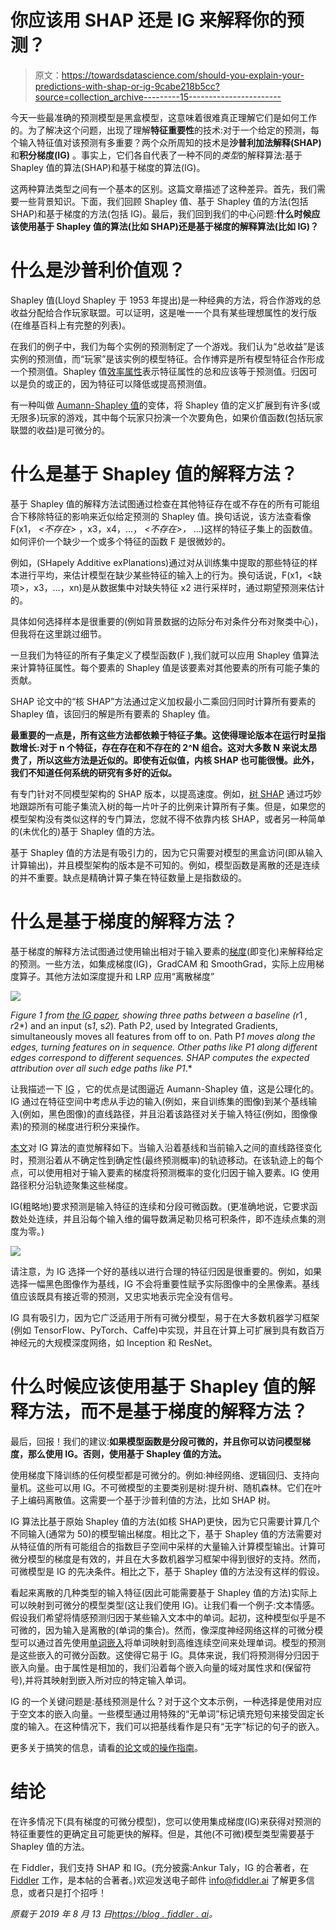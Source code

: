 # 你应该用 SHAP 还是 IG 来解释你的预测？

> 原文：<https://towardsdatascience.com/should-you-explain-your-predictions-with-shap-or-ig-9cabe218b5cc?source=collection_archive---------15----------------------->

今天一些最准确的预测模型是黑盒模型，这意味着很难真正理解它们是如何工作的。为了解决这个问题，出现了理解**特征重要性**的技术:对于一个给定的预测，每个输入特征值对该预测有多重要？两个众所周知的技术是**沙普利加法解释(SHAP)** 和**积分梯度(IG)** 。事实上，它们各自代表了一种不同的*类型*的解释算法:基于 Shapley 值的算法(SHAP)和基于梯度的算法(IG)。

这两种算法类型之间有一个基本的区别。这篇文章描述了这种差异。首先，我们需要一些背景知识。下面，我们回顾 Shapley 值、基于 Shapley 值的方法(包括 SHAP)和基于梯度的方法(包括 IG)。最后，我们回到我们的中心问题:**什么时候应该使用基于 Shapley 值的算法(比如 SHAP)还是基于梯度的解释算法(比如 IG)？**

# 什么是沙普利价值观？

Shapley 值(Lloyd Shapley 于 1953 年提出)是一种经典的方法，将合作游戏的总收益分配给合作玩家联盟。可以证明，这是唯一一个具有某些理想属性的发行版(在维基百科上有完整的列表)。

在我们的例子中，我们为每个实例的预测制定了一个游戏。我们认为“总收益”是该实例的预测值，而“玩家”是该实例的模型特征。合作博弈是所有模型特征合作形成一个预测值。Shapley 值[效率属性](https://en.wikipedia.org/wiki/Shapley_value#Efficiency)表示特征属性的总和应该等于预测值。归因可以是负的或正的，因为特征可以降低或提高预测值。

有一种叫做 [Aumann-Shapley 值](https://en.wikipedia.org/wiki/Shapley_value#Aumann%E2%80%93Shapley_value)的变体，将 Shapley 值的定义扩展到有许多(或无限多)玩家的游戏，其中每个玩家只扮演一个次要角色，如果价值函数(包括玩家联盟的收益)是可微分的。

# 什么是基于 Shapley 值的解释方法？

基于 Shapley 值的解释方法试图通过检查在其他特征存在或不存在的所有可能组合下移除特征的影响来近似给定预测的 Shapley 值。换句话说，该方法查看像 F(x1， *<不存在>* ，x3，x4，…， *<不存在>，* …)这样的特征子集上的函数值。如何评价一个缺少一个或多个特征的函数 F 是很微妙的。

例如，(SHapely Additive exPlanations)通过对从训练集中提取的那些特征的样本进行平均，来估计模型在缺少某些特征的输入上的行为。换句话说，F(x1，<缺项>，x3，…，xn)是从数据集中对缺失特征 x2 进行采样时，通过期望预测来估计的。

具体如何选择样本是很重要的(例如背景数据的边际分布对条件分布对聚类中心)，但我将在这里跳过细节。

一旦我们为特征的所有子集定义了模型函数(F ),我们就可以应用 Shapley 值算法来计算特征属性。每个要素的 Shapley 值是该要素对其他要素的所有可能子集的贡献。

SHAP 论文中的“核 SHAP”方法通过定义加权最小二乘回归同时计算所有要素的 Shapley 值，该回归的解是所有要素的 Shapley 值。

**最重要的一点是，所有这些方法都依赖于特征子集。这使得理论版本在运行时呈指数增长:对于 n 个特征，存在存在和不存在的 2^N 组合。这对大多数 N 来说太昂贵了，所以这些方法是近似的。即使有近似值，内核 SHAP 也可能很慢。此外，我们不知道任何系统的研究有多好的近似。**

有专门针对不同模型架构的 SHAP 版本，以提高速度。例如，[树 SHAP](https://arxiv.org/abs/1802.03888) 通过巧妙地跟踪所有可能子集流入树的每一片叶子的比例来计算所有子集。但是，如果您的模型架构没有类似这样的专门算法，您就不得不依靠内核 SHAP，或者另一种简单的(未优化的)基于 Shapley 值的方法。

基于 Shapley 值的方法是有吸引力的，因为它只需要对模型的黑盒访问(即从输入计算输出)，并且模型架构的版本是不可知的。例如，模型函数是离散的还是连续的并不重要。缺点是精确计算子集在特征数量上是指数级的。

# 什么是基于梯度的解释方法？

基于梯度的解释方法试图通过使用输出相对于输入要素的[梯度](https://en.wikipedia.org/wiki/Gradient)(即变化)来解释给定的预测。一些方法，如集成梯度(IG)，GradCAM 和 SmoothGrad，实际上应用梯度算子。其他方法如深度提升和 LRP 应用“离散梯度”

![](img/3c30603175f1e8c87d92f30be109a241.png)

*Figure 1 from* [*the IG paper*](https://arxiv.org/abs/1703.01365)*, showing three paths between a baseline (r*1 *, r*2*) and an input (s*1*, s*2*). Path P*2*, used by Integrated Gradients, simultaneously moves all features from off to on. Path P*1 *moves along the edges, turning features on in sequence. Other paths like P*1 *along different edges correspond to different sequences. SHAP computes the expected attribution over all such edge paths like P*1*.*

让我描述一下 [IG](https://arxiv.org/abs/1703.01365) ，它的优点是试图逼近 Aumann-Shapley 值，这是公理化的。IG 通过在特征空间中考虑从手边的输入(例如，来自训练集的图像)到某个基线输入(例如，黑色图像)的直线路径，并且沿着该路径对关于输入特征(例如，图像像素)的预测的梯度进行积分来操作。

[本文](https://www.aclweb.org/anthology/P18-1176)对 IG 算法的直觉解释如下。当输入沿着基线和当前输入之间的直线路径变化时，预测沿着从不确定性到确定性(最终预测概率)的轨迹移动。在该轨迹上的每个点，可以使用相对于输入要素的梯度将预测概率的变化归因于输入要素。IG 使用路径积分沿轨迹聚集这些梯度。

IG(粗略地)要求预测是输入特征的连续和分段可微函数。(更准确地说，它要求函数处处连续，并且沿每个输入维的偏导数满足勒贝格可积条件，即不连续点集的测度为零。)

![](img/6dd6f0b6514cf766a4981b23f4df4438.png)

请注意，为 IG 选择一个好的基线以进行合理的特征归因是很重要的。例如，如果选择一幅黑色图像作为基线，IG 不会将重要性赋予实际图像中的全黑像素。基线值应该既具有接近零的预测，又忠实地表示完全没有信号。

IG 具有吸引力，因为它广泛适用于所有可微分模型，易于在大多数机器学习框架(例如 TensorFlow、PyTorch、Caffe)中实现，并且在计算上可扩展到具有数百万神经元的大规模深度网络，如 Inception 和 ResNet。

# 什么时候应该使用基于 Shapley 值的解释方法，而不是基于梯度的解释方法？

最后，回报！我们的建议:**如果模型函数是分段可微的，并且你可以访问模型梯度，那么使用 IG。否则，使用基于 Shapley 值的方法。**

使用梯度下降训练的任何模型都是可微分的。例如:神经网络、逻辑回归、支持向量机。这些可以用 IG。不可微模型的主要类别是树:提升树、随机森林。它们在叶子上编码离散值。这需要一个基于沙普利值的方法，比如 SHAP 树。

IG 算法比基于原始 Shapley 值的方法(如核 SHAP)更快，因为它只需要计算几个不同输入(通常为 50)的模型输出梯度。相比之下，基于 Shapley 值的方法需要对从特征值的所有可能组合的指数巨子空间中采样的大量输入计算模型输出。计算可微分模型的梯度是有效的，并且在大多数机器学习框架中得到很好的支持。然而，可微模型是 IG 的先决条件。相比之下，基于 Shapley 值的方法没有这样的假设。

看起来离散的几种类型的输入特征(因此可能需要基于 Shapley 值的方法)实际上可以映射到可微分的模型类型(这让我们使用 IG)。让我们看一个例子:文本情感。假设我们希望将情感预测归因于某些输入文本中的单词。起初，这种模型似乎是不可微的，因为输入是离散的(单词的集合)。然而，像深度神经网络这样的可微分模型可以通过首先使用[单词嵌入](https://en.wikipedia.org/wiki/Word_embedding)将单词映射到高维连续空间来处理单词。模型的预测是这些嵌入的可微分函数。这使得它易于 IG。具体来说，我们将预测得分归因于嵌入向量。由于属性是相加的，我们沿着每个嵌入向量的域对属性求和(保留符号),并将其映射到嵌入所对应的特定输入单词。

IG 的一个关键问题是:基线预测是什么？对于这个文本示例，一种选择是使用对应于空文本的嵌入向量。一些模型通过用特殊的“无单词”标记填充短句来接受固定长度的输入。在这种情况下，我们可以把基线看作是只有“无字”标记的句子的嵌入。

更多关于搞笑的信息，请看[的论文](https://arxiv.org/abs/1703.01365)或[的操作指南](https://github.com/ankurtaly/Integrated-Gradients/blob/master/howto.md)。

# 结论

在许多情况下(具有梯度的可微分模型)，您可以使用集成梯度(IG)来获得对预测的特征重要性的更确定且可能更快的解释。但是，其他(不可微)模型类型需要基于 Shapley 值的方法。

在 Fiddler，我们支持 SHAP 和 IG。(充分披露:Ankur Taly，IG 的合著者，在 [Fiddler](http://fiddler.ai) 工作，是本帖的合著者。)欢迎发送电子邮件 [info@fiddler.ai](mailto:info@fiddler.ai) 了解更多信息，或者只是打个招呼！

*原载于 2019 年 8 月 13 日*[*https://blog . fiddler . ai*](https://blog.fiddler.ai/2019/08/should-you-explain-your-predictions-with-shap-or-ig/)*。*
